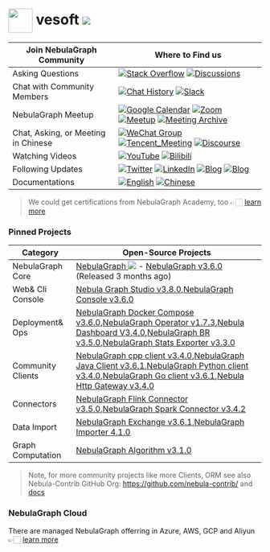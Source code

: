 # <img src=https://user-images.githubusercontent.com/1651790/211251729-b1057772-79c7-40bf-a4c7-73e02487f853.png width=48px align=center> vesoft  [![](https://shields.io/github/stars/vesoft-inc?style=social)](https://github.com/vesoft-inc/)

| Join NebulaGraph Community          | Where to Find us                                             |
| ----------------------------------- | ------------------------------------------------------------ |
| Asking Questions                    | [![Stack Overflow](https://img.shields.io/badge/Stack%20Overflow-nebula--graph-orange?style=for-the-badge&logo=stack-overflow&logoColor=white)](https://stackoverflow.com/questions/tagged/nebula-graph) [![Discussions](https://img.shields.io/badge/GitHub_Discussion-000000?style=for-the-badge&logo=github&logoColor=white)](https://github.com/vesoft-inc/nebula/discussions) |
| Chat with Community Members         | [![Chat History](https://img.shields.io/badge/Community%20Chat-000000?style=for-the-badge&logo=discord&logoColor=white)](https://community-chat.nebula-graph.io/) [![Slack](https://img.shields.io/badge/Slack-9F2B68?style=for-the-badge&logo=slack&logoColor=white)](https://join.slack.com/t/nebulagraph/shared_invite/zt-7ybejuqa-NCZBroh~PCh66d9kOQj45g) |
| NebulaGraph Meetup                  | [![Google Calendar](https://img.shields.io/badge/Calander-4285F4?style=for-the-badge&logo=google&logoColor=white)](https://calendar.google.com/calendar/u/0?cid=Z29mbGttamM3ZTVlZ2hpazI2cmNlNXVnZThAZ3JvdXAuY2FsZW5kYXIuZ29vZ2xlLmNvbQ)  [![Zoom](https://img.shields.io/badge/Zoom-2D8CFF?style=for-the-badge&logo=zoom&logoColor=white)](https://us02web.zoom.us/meeting/register/tZ0rcuypqDMvGdLuIm4VprTlx96wrEf062SH) [![Meetup](https://img.shields.io/badge/Meetup-FF0000?style=for-the-badge&logo=meetup&logoColor=white)](https://www.meetup.com/nebulagraph/events/) [![Meeting Archive](https://img.shields.io/badge/Meeting_Archive-808080?style=for-the-badge&logo=readthedocs&logoColor=white)](https://github.com/vesoft-inc/nebula-community/wiki) |
| Chat, Asking, or Meeting in Chinese | [![WeChat Group](https://img.shields.io/badge/WeChat_Group-000000?style=for-the-badge&logo=wechat)](https://wj.qq.com/s2/8321168/8e2f/) [![Tencent_Meeting](https://img.shields.io/badge/腾讯会议-2D8CFF?style=for-the-badge&logo=googlemeet&logoColor=white)](https://meeting.tencent.com/dm/F8NX1aRZ8PQv) [![Discourse](https://img.shields.io/badge/中文论坛-4285F4?style=for-the-badge&logo=discourse&logoColor=white)](https://discuss.nebula-graph.com.cn/) |
| Watching Videos                     | [![YouTube](https://img.shields.io/badge/YouTube-nebula--graph-red?style=for-the-badge&logo=youtube&logoColor=white)](https://www.youtube.com/@NebulaGraph) [![Bilibili](https://img.shields.io/badge/Bilibili-nebula--graph-green?style=for-the-badge&logo=bilibili&logoColor=white)](https://space.bilibili.com/472621355) |
| Following Updates                   | [![Twitter](https://img.shields.io/badge/Twitter-nebula--graph-blue?style=for-the-badge&logo=twitter&logoColor=white)](https://twitter.com/NebulaGraph) [![LinkedIn](https://img.shields.io/badge/LinkedIn-nebula--graph-0077B5?style=for-the-badge&logo=linkedin&logoColor=white)](https://www.linkedin.com/company/nebula-graph) [![Blog](https://img.shields.io/badge/Blog-nebula--graph-black?style=for-the-badge&logo=webflow&logoColor=white)](https://www.nebula-graph.io/posts) [![Blog](https://img.shields.io/badge/博客-nebula--graph-black?style=for-the-badge&logo=hugo&logoColor=white)](https://www.nebula-graph.com.cn/posts) |
| Documentations                      | [![English](https://img.shields.io/badge/English-nebula--graph-black?style=for-the-badge&logo=book&logoColor=white)](https://docs.nebula-graph.io/) [![Chinese](https://img.shields.io/badge/Chinese-nebula--graph-black?style=for-the-badge&logo=book&logoColor=white)](https://docs.nebula-graph.com.cn) |

> We could get certifications from NebulaGraph Academy, too 👉🏻 [learn more](https://www.nebula-graph.io/academy)

### Pinned Projects

| Category          | Open-Source Projects                                         |
| ----------------- | ------------------------------------------------------------ |
| NebulaGraph Core  | [NebulaGraph ![](https://shields.io/github/stars/vesoft-inc/nebula?style=social)](https://github.com/vesoft-inc/nebula) - [NebulaGraph v3.6.0](https://github.com/vesoft-inc/nebula/releases/tag/v3.6.0) (Released 3 months ago) |
| Web& Cli Console  | [Nebula Graph Studio v3.8.0](https://github.com/vesoft-inc/nebula-studio/releases/tag/v3.8.0),[NebulaGraph Console v3.6.0](https://github.com/vesoft-inc/nebula-console/releases/tag/v3.6.0) |
| Deployment& Ops   |[NebulaGraph Docker Compose v3.6.0](https://github.com/vesoft-inc/nebula-docker-compose/releases/tag/v3.6.0),[NebulaGraph Operator v1.7.3](https://github.com/vesoft-inc/nebula-operator/releases/tag/v1.7.3),[Nebula Dashboard V3.4.0](https://github.com/vesoft-inc/nebula-dashboard/releases/tag/v3.4.0),[NebulaGraph BR v3.5.0](https://github.com/vesoft-inc/nebula-br/releases/tag/v3.5.0),[NebulaGraph Stats Exporter v3.3.0](https://github.com/vesoft-inc/nebula-stats-exporter/releases/tag/v3.3.0) |
| Community Clients |[NebulaGraph cpp client v3.4.0](https://github.com/vesoft-inc/nebula-cpp/releases/tag/v3.4.0),[NebulaGraph Java Client v3.6.1](https://github.com/vesoft-inc/nebula-java/releases/tag/v3.6.1),[NebulaGraph Python client v3.4.0](https://github.com/vesoft-inc/nebula-python/releases/tag/v3.4.0),[NebulaGraph Go client v3.6.1](https://github.com/vesoft-inc/nebula-go/releases/tag/v3.6.1),[Nebula Http Gateway v3.4.0](https://github.com/vesoft-inc/nebula-http-gateway/releases/tag/v3.4.0) |
| Connectors        |[NebulaGraph Flink Connector v3.5.0](https://github.com/vesoft-inc/nebula-flink-connector/releases/tag/v3.5.0),[NebulaGraph Spark Connector v3.4.2](https://github.com/vesoft-inc/nebula-spark-connector/releases/tag/v3.4.2) |
| Data Import       |[NebulaGraph Exchange v3.6.1](https://github.com/vesoft-inc/nebula-exchange/releases/tag/v3.6.1),[NebulaGraph Importer 4.1.0](https://github.com/vesoft-inc/nebula-importer/releases/tag/v4.1.0) |
| Graph Computation |[NebulaGraph Algorithm v3.1.0](https://github.com/vesoft-inc/nebula-algorithm/releases/tag/v3.1.0) |

> Note, for more community projects like more Clients, ORM see also Nebula-Contrib GitHub Org: https://github.com/nebula-contrib/ and [docs](https://docs.nebula-graph.io/master/14.client/1.nebula-client/)

### NebulaGraph Cloud

There are managed NebulaGraph offerring in Azure, AWS, GCP and Aliyun 👉🏻 [learn more](https://www.nebula-graph.io/cloud)
